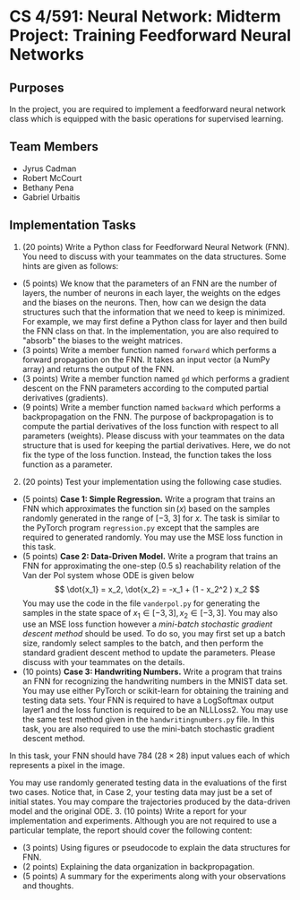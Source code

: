 # CS 4/591: Neural Network: Midterm Project: Training Feedforward Neural Networks

## Purposes
In the project, you are required to implement a feedforward neural network class which is equipped with the basic operations for supervised learning.

## Team Members
- Jyrus Cadman
- Robert McCourt
- Bethany Pena
- Gabriel Urbaitis

## Implementation Tasks
1. (20 points) Write a Python class for Feedforward Neural Network (FNN). You need to discuss with your
teammates on the data structures. Some hints are given as follows:
  - (5 points) We know that the parameters of an FNN are the number of layers, the number of neurons in each layer, the weights on the edges and the biases on the neurons. Then, how can we design the data structures such that the information that we need to keep is minimized. For example, we may first define a Python class for layer and then build the FNN class on that. In the implementation, you are also required to "absorb" the biases to the weight matrices.
  - (3 points) Write a member function named `forward` which performs a forward propagation on the FNN. It takes an input vector (a NumPy array) and returns the output of the FNN.
  - (3 points) Write a member function named `gd` which performs a gradient descent on the FNN parameters according to the computed partial derivatives (gradients).
  - (9 points) Write a member function named `backward` which performs a backpropagation on the FNN. The purpose of backpropagation is to compute the partial derivatives of the loss function with respect to all parameters (weights). Please discuss with your teammates on the data structure that is used for keeping the partial derivatives. Here, we do not fix the type of the loss function. Instead, the function takes the loss function as a parameter.
2. (20 points) Test your implementation using the following case studies.
  - (5 points) **Case 1: Simple Regression.** Write a program that trains an FNN which approximates the function $\sin(x)$ based on the samples randomly generated in the range of [−3, 3] for $x$. The task is similar to the PyTorch program `regression.py` except that the samples are required to generated randomly. You may use the MSE loss function in this task.
  - (5 points) **Case 2: Data-Driven Model.** Write a program that trains an FNN for approximating the one-step (0.5 s) reachability relation of the Van der Pol system whose ODE is given below
    $$
    \dot{x_1} = x_2, \dot{x_2} = -x_1 + (1 - x_2^2 ) x_2
    $$
    You may use the code in the file `vanderpol.py` for generating the samples in the state space of $x_1 \in [-3, 3], x_2 \in [-3, 3]$. You may also use an MSE loss function however a *mini-batch stochastic gradient descent method* should be used. To do so, you may first set up a batch size, randomly select samples to the batch, and then perform the standard gradient descent method to update the parameters. Please discuss with your teammates on the details.
  - (10 points) **Case 3: Handwriting Numbers.** Write a program that trains an FNN for recognizing the handwriting numbers in the MNIST data set. You may use either PyTorch or scikit-learn for obtaining the training and testing data sets. Your FNN is required to have a LogSoftmax output layer1 and the loss function is required to be an NLLLoss2. You may use the same test method given in the `handwritingnumbers.py` file. In this task, you are also required to use the mini-batch stochastic gradient descent method.

  In this task, your FNN should have 784 ($28 \times 28$) input values each of which represents a pixel in the image.

  You may use randomly generated testing data in the evaluations of the first two cases. Notice that, in Case 2, your testing data may just be a set of initial states. You may compare the trajectories produced by the data-driven model and the original ODE.
3. (10 points) Write a report for your implementation and experiments. Although you are not required to use a particular template, the report should cover the following content:
  - (3 points) Using figures or pseudocode to explain the data structures for FNN.
  - (2 points) Explaining the data organization in backpropagation.
  - (5 points) A summary for the experiments along with your observations and thoughts.
